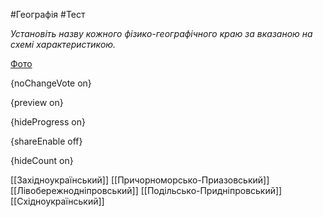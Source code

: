#Географія #Тест

*Установіть назву кожного фізико-географічного краю за вказаною на схемі характеристикою.*

[Фото](https://zno.osvita.ua//doc/images/znotest/73/7347/geo-prob-2015_44_7347.jpg)

{noChangeVote on}

{preview on}

{hideProgress on}

{shareEnable off}

{hideCount on}

[[Західноукраїнський]]
[[Причорноморсько-Приазовський]]
[[Лівобережнодніпровський]]
[[Подільсько-Придніпровський]]
[[Східноукраїнський]]

